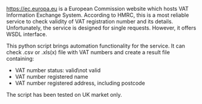 https://ec.europa.eu is a European Commission website which hosts VAT Information Exchange System.
According to HMRC, this is a most reliable service to check validity of VAT registration number and its details.
Unfortunately, the service is designed for single requests. However, it offers WSDL interface. 

This python script brings automation functionality for the service. 
It can check .csv or .xls(x) file with VAT numbers and create a result file containing:
- VAT number status: valid\not valid
- VAT number registered name
- VAT number registered address, including postcode

The script has been tested on UK market only.

